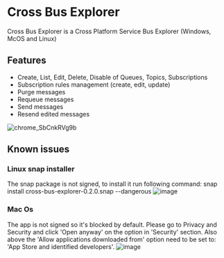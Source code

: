 # Cross Bus Explorer

Cross Bus Explorer is a Cross Platform Service Bus Explorer (Windows, McOS and Linux)

## Features

- Create, List, Edit, Delete, Disable of Queues, Topics, Subscriptions
- Subscription rules management (create, edit, update)
- Purge messages
- Requeue messages
- Send messages
- Resend edited messages

![chrome_SbCnkRVg9b](https://user-images.githubusercontent.com/13761704/207661917-7f1ea66f-3878-4e88-a771-def3b5c52088.gif)

## Known issues
### Linux snap installer

The snap package is not signed, to install it run following command:
snap install cross-bus-explorer-0.2.0.snap --dangerous
![image](https://user-images.githubusercontent.com/6861396/206653698-f1146dad-7d03-4f72-ae0a-c5d55cc3ee6d.png)


### Mac Os

The app is not signed so it's blocked by default. Please go to Privacy and Security and click 'Open anyway' on the option in 'Security' section. Also above the 'Allow applications downloaded from' option need to be set to: 'App Store and identified developers'.
![image](https://user-images.githubusercontent.com/6861396/206653511-2584d668-f3fa-47f2-acd4-6242788b9996.png)
